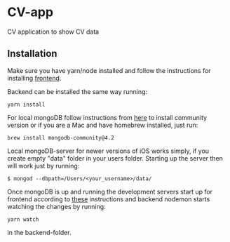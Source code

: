 # CV-app

CV application to show CV data

## Installation

Make sure you have yarn/node installed and follow the instructions for installing [frontend](https://github.com/rampemus/cvapp/tree/master/frontend).

Backend can be installed the same way running:

`yarn install`

For local mongoDB follow instructions from [here](https://docs.mongodb.com/manual/administration/install-community/) to install community version or if you are a Mac and have homebrew installed, just run:

`brew install mongodb-community@4.2`

Local mongoDB-server for newer versions of iOS works simply, if you create empty "data" folder in your users folder. Starting up the server then will work just by running:

`$ mongod --dbpath=/Users/<your_username>/data/`

Once mongoDB is up and running the development servers start up for frontend according to [these](https://github.com/rampemus/cvapp/tree/master/frontend) instructions and backend nodemon starts watching the changes by running:

`yarn watch`

in the backend-folder.
